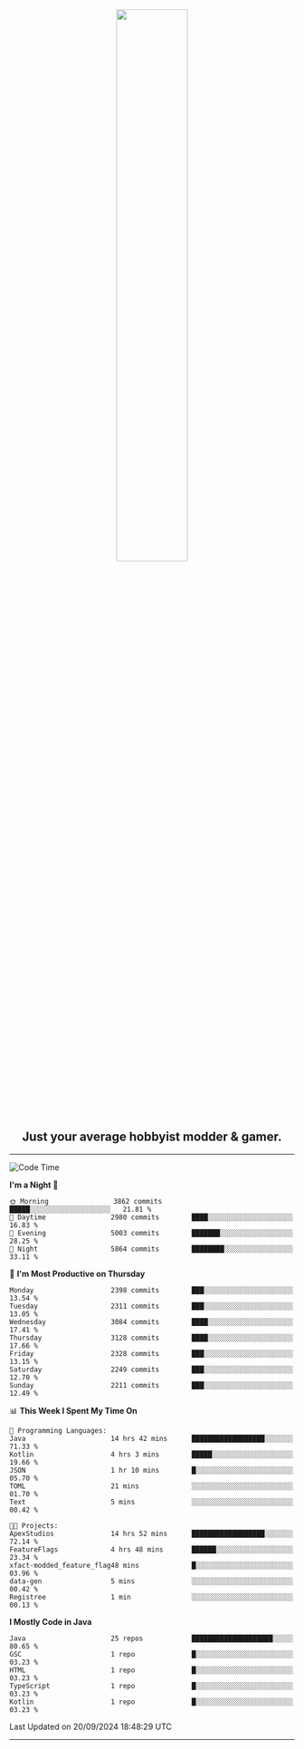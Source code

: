 <div align="center">
  <a href="https://apexmodder.xyz/"><img width="50%" height="50%" src="https://i.imgur.com/pc4HkGz.png"></a>
</div>
<h2 align="center">Just your average hobbyist modder & gamer.</h2>

---

<!--START_SECTION:waka-->
![Code Time](http://img.shields.io/badge/Code%20Time-1%2C478%20hrs%2037%20mins-blue)

**I'm a Night 🦉** 

```text
🌞 Morning                3862 commits        █████░░░░░░░░░░░░░░░░░░░░   21.81 % 
🌆 Daytime                2980 commits        ████░░░░░░░░░░░░░░░░░░░░░   16.83 % 
🌃 Evening                5003 commits        ███████░░░░░░░░░░░░░░░░░░   28.25 % 
🌙 Night                  5864 commits        ████████░░░░░░░░░░░░░░░░░   33.11 % 
```
📅 **I'm Most Productive on Thursday** 

```text
Monday                   2398 commits        ███░░░░░░░░░░░░░░░░░░░░░░   13.54 % 
Tuesday                  2311 commits        ███░░░░░░░░░░░░░░░░░░░░░░   13.05 % 
Wednesday                3084 commits        ████░░░░░░░░░░░░░░░░░░░░░   17.41 % 
Thursday                 3128 commits        ████░░░░░░░░░░░░░░░░░░░░░   17.66 % 
Friday                   2328 commits        ███░░░░░░░░░░░░░░░░░░░░░░   13.15 % 
Saturday                 2249 commits        ███░░░░░░░░░░░░░░░░░░░░░░   12.70 % 
Sunday                   2211 commits        ███░░░░░░░░░░░░░░░░░░░░░░   12.49 % 
```


📊 **This Week I Spent My Time On** 

```text
💬 Programming Languages: 
Java                     14 hrs 42 mins      ██████████████████░░░░░░░   71.33 % 
Kotlin                   4 hrs 3 mins        █████░░░░░░░░░░░░░░░░░░░░   19.66 % 
JSON                     1 hr 10 mins        █░░░░░░░░░░░░░░░░░░░░░░░░   05.70 % 
TOML                     21 mins             ░░░░░░░░░░░░░░░░░░░░░░░░░   01.70 % 
Text                     5 mins              ░░░░░░░░░░░░░░░░░░░░░░░░░   00.42 % 

🐱‍💻 Projects: 
ApexStudios              14 hrs 52 mins      ██████████████████░░░░░░░   72.14 % 
FeatureFlags             4 hrs 48 mins       ██████░░░░░░░░░░░░░░░░░░░   23.34 % 
xfact-modded_feature_flag48 mins             █░░░░░░░░░░░░░░░░░░░░░░░░   03.96 % 
data-gen                 5 mins              ░░░░░░░░░░░░░░░░░░░░░░░░░   00.42 % 
Registree                1 min               ░░░░░░░░░░░░░░░░░░░░░░░░░   00.13 % 
```

**I Mostly Code in Java** 

```text
Java                     25 repos            ████████████████████░░░░░   80.65 % 
GSC                      1 repo              █░░░░░░░░░░░░░░░░░░░░░░░░   03.23 % 
HTML                     1 repo              █░░░░░░░░░░░░░░░░░░░░░░░░   03.23 % 
TypeScript               1 repo              █░░░░░░░░░░░░░░░░░░░░░░░░   03.23 % 
Kotlin                   1 repo              █░░░░░░░░░░░░░░░░░░░░░░░░   03.23 % 
```




 Last Updated on 20/09/2024 18:48:29 UTC
<!--END_SECTION:waka-->

---
